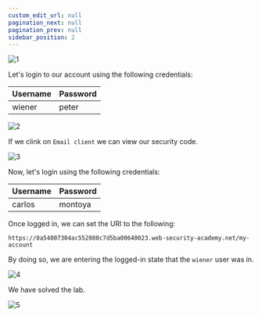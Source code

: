 ```yaml
---
custom_edit_url: null
pagination_next: null
pagination_prev: null
sidebar_position: 2
---
```


![1](https://github.com/Knign/Write-ups/assets/110326359/e6cacb42-3776-42ba-8d81-08f6f01e27c9)

Let's login to our account using the following credentials:

| Username | Password |
| -------- | -------- |
| wiener         | peter         |

![2](https://github.com/Knign/Write-ups/assets/110326359/1d4c11c8-a915-4943-8087-b91a64df7d68)

If we clink on `Email client` we can view our security code.

![3](https://github.com/Knign/Write-ups/assets/110326359/1e48ae3a-d505-4445-879f-cf40986f3ed2)

Now, let's login using the following credentials:

| Username | Password |
| -------- | -------- |
| carlos         | montoya         |

Once logged in, we can set the URI to the following:

```
https://0a54007304ac552080c7d5ba00640023.web-security-academy.net/my-account
```

By doing so, we are entering the logged-in state that the `wiener` user was in.

![4](https://github.com/Knign/Write-ups/assets/110326359/76e248ae-309d-4f87-93aa-f029d7fbfa73)

We have solved the lab.

![5](https://github.com/Knign/Write-ups/assets/110326359/9135cba2-f887-4772-b748-cfd0383e2043)
